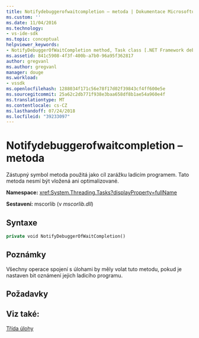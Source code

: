 ```yaml
---
title: Notifydebuggerofwaitcompletion – metoda | Dokumentace Microsoftu
ms.custom: ''
ms.date: 11/04/2016
ms.technology:
- vs-ide-sdk
ms.topic: conceptual
helpviewer_keywords:
- NotifyDebuggerOfWaitCompletion method, Task class [.NET Framework debug engines]
ms.assetid: 841c5908-4f3f-400b-a7b0-96a95f362817
author: gregvanl
ms.author: gregvanl
manager: douge
ms.workload:
- vssdk
ms.openlocfilehash: 1288034f171c56e78f17d02f39843cf4ff600e5e
ms.sourcegitcommit: 25a62c2db771f938e3baa658df8b1ae54a960e4f
ms.translationtype: MT
ms.contentlocale: cs-CZ
ms.lasthandoff: 07/24/2018
ms.locfileid: "39233097"
---
```

# <a name="notifydebuggerofwaitcompletion-method"></a>Notifydebuggerofwaitcompletion – metoda
Zástupný symbol metoda použitá jako cíl zarážku ladicím programem. Tato metoda nesmí být vložená ani optimalizované.  
  
 **Namespace:** <xref:System.Threading.Tasks?displayProperty=fullName>  
  
 **Sestavení:** mscorlib (v *mscorlib.dll*)  
  
## <a name="syntax"></a>Syntaxe  
  
```vb  
private void NotifyDebuggerOfWaitCompletion()  
```  
  
## <a name="remarks"></a>Poznámky  
 Všechny operace spojení s úlohami by měly volat tuto metodu, pokud je nastaven bit oznámení jejich ladicího programu.  
  
## <a name="requirements"></a>Požadavky  
  
## <a name="see-also"></a>Viz také:  
 [Třída úlohy](../../extensibility/debugger/task-class-internal-members.md)